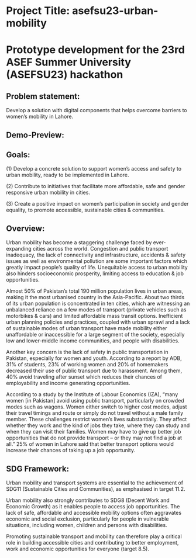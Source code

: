 ﻿# Project Title: asefsu23-urban-mobility

# Prototype development for the 23rd ASEF Summer University (ASEFSU23) hackathon

## Problem statement:
Develop a solution with digital components that helps overcome barriers to women’s mobility in Lahore.

## Demo-Preview:


## Goals:
(1) Develop a concrete solution to support women’s access and safety to urban mobility, ready to be implemented in Lahore.

(2) Contribute to initiatives that facilitate more affordable, safe and gender responsive urban mobility in cities.

(3) Create a positive impact on women’s participation in society and gender equality, to promote accessible, sustainable cities & communities.

## Overview:
Urban mobility has become a staggering challenge faced by ever-expanding cities across the world. Congestion and public transport inadequacy, the lack of connectivity and infrastructure, accidents & safety issues as well as environmental pollution are some important factors which greatly impact people’s quality of life. Unequitable access to urban mobility also hinders socioeconomic prosperity, limiting access to education & job opportunities.

Almost 50% of Pakistan’s total 190 million population lives in urban areas, making it the most urbanised country in the Asia-Pacific. About two thirds of its urban population is concentrated in ten cities, which are witnessing an unbalanced reliance on a few modes of transport (private vehicles such as motorbikes & cars) and limited affordable mass transit options. Inefficient urban planning
policies and practices, coupled with urban sprawl and a lack of sustainable modes of urban transport have made mobility either unaffordable or inaccessible for a large segment of the society, especially low and lower-middle income communities, and people with disabilities.

Another key concern is the lack of safety in public transportation in Pakistan, especially for women and youth. According to a report by ADB, 31% of students, 23% of working women and 20% of homemakers decreased their use of public transport due to harassment. Among them, 40% avoid traveling after sunset which reduces their chances of employability and income generating opportunities.

According to a study by the Institute of Labour Economics (IZA), “many women [in Pakistan] avoid using public transport, particularly on crowded modes such as wagons. Women either switch to higher cost modes, adjust their travel timings and route or simply do not travel
without a male family member. These challenges restrict women’s lives substantially. They affect whether they work and the kind of jobs they take, where they can study and when they can visit their families. Women may have to give up better job opportunities that do not
provide transport – or they may not find a job at all.” 25% of women in Lahore said that better transport options would increase their chances of taking up a job opportunity.

## SDG Framework:
Urban mobility and transport systems are essential to the achievement of SDG11 (Sustainable Cities and Communities), as emphasised in target 11.2.

Urban mobility also strongly contributes to SDG8 (Decent Work and Economic Growth) as it enables people to access job opportunities. The lack of safe, affordable and accessible mobility options often aggravates economic and social exclusion, particularly for people in vulnerable situations, including women, children and persons with disabilities.

Promoting sustainable transport and mobility can therefore play a critical role in building accessible cities and contributing to better employment, work and economic opportunities for everyone (target 8.5).
